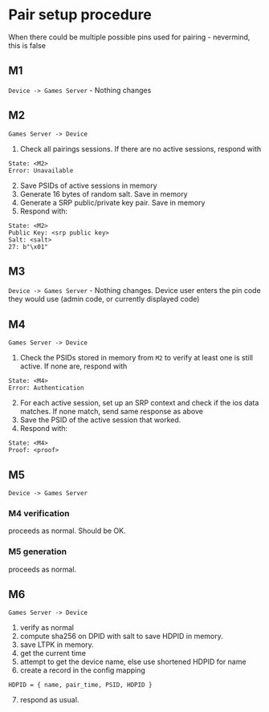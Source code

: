 # Pair setup procedure

When there could be multiple possible pins used for pairing - nevermind, this is false

## M1

`Device -> Games Server` - Nothing changes

## M2

`Games Server -> Device`

1) Check all pairings sessions. If there are no active sessions, respond with
```
State: <M2>
Error: Unavailable
```
2) Save PSIDs of active sessions in memory
3) Generate 16 bytes of random salt. Save in memory
4) Generate a SRP public/private key pair. Save in memory
5) Respond with:
```
State: <M2>
Public Key: <srp public key>
Salt: <salt>
27: b"\x01"
```

## M3

`Device -> Games Server` - Nothing changes. Device user enters the pin code they would use (admin code, or currently displayed code)

## M4

`Games Server -> Device`

1) Check the PSIDs stored in memory from `M2` to verify at least one is still active. If none are, respond with
```
State: <M4>
Error: Authentication
```
2) For each active session, set up an SRP context and check if the ios data matches. If none match, send same response as above
3) Save the PSID of the active session that worked.
4) Respond with:
```
State: <M4>
Proof: <proof>
```

## M5
`Device -> Games Server`

### M4 verification
proceeds as normal. Should be OK.

### M5 generation
proceeds as normal.

## M6

`Games Server -> Device`

1) verify as normal
2) compute sha256 on DPID with salt to save HDPID in memory.
3) save LTPK in memory.
4) get the current time
5) attempt to get the device name, else use shortened HDPID for name
6) create a record in the config mapping
```
HDPID = { name, pair_time, PSID, HDPID }
```
7) respond as usual.